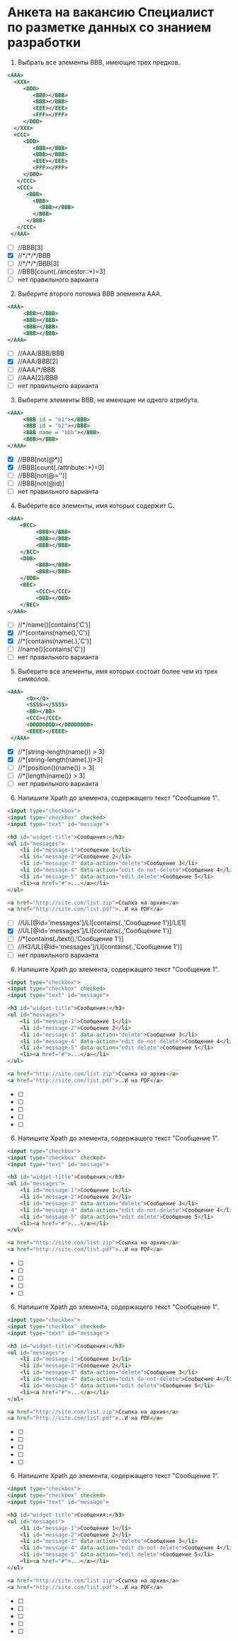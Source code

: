 # Анкета на вакансию Специалист по разметке данных со знанием разработки

1. Выбрать все элементы ВВВ, имеющие трех предков.
```xml
<AAA> 
  <XXX> 
     <DDD> 
        <BBB></BBB> 
        <BBB></BBB> 
        <EEE></EEE> 
        <FFF></FFF> 
     </DDD> 
  </XXX> 
  <CCC> 
     <DDD> 
        <BBB></BBB> 
        <BBB></BBB> 
        <EEE></EEE> 
        <FFF></FFF> 
     </DDD> 
   </CCC> 
   <CCC> 
      <BBB> 
        <BBB> 
          <BBB></BBB> 
        </BBB> 
      </BBB> 
   </CCC> 
 </AAA>
```
- [ ] //BBB[3]
- [x] //\*/\*/*/BBB
- [ ] //\*/\*/*/BBB[3]
- [ ] //BBB[count(./ancestor::*)=3]
- [ ] нет правильного варианта

2. Выберите второго потомка ВВВ элемента ААА.
```xml
<AAA> 
     <BBB></BBB> 
     <BBB></BBB> 
     <BBB></BBB> 
     <BBB></BBB> 
</AAA>
```
- [ ] //AAA/BBB/BBB
- [x] //AAA/BBB[2]
- [ ] //AAA/*/BBB
- [ ] //AAA[2]/BBB
- [ ] нет правильного варианта

3. Выберите элементы BBB, не имеющие ни одного атрибута.
```xml
<AAA> 
     <BBB id = "b1"></BBB> 
     <BBB id = "b2"></BBB> 
     <BBB name = "bbb"></BBB> 
     <BBB></BBB> 
</AAA>
```
- [x] //BBB[not(@*)]
- [x] //BBB[count(./attribute::*)=0]
- [ ] //BBB[not(@='')]
- [ ] //BBB[not(@id)]
- [ ] нет правильного варианта

4. Выберите все элементы, имя которых содержит C.
```xml
<AAA> 
    <BCC> 
         <BBB></BBB> 
         <BBB></BBB> 
         <BBB></BBB> 
    </BCC> 
    <DDB> 
         <BBB></BBB> 
         <BBB></BBB> 
    </DDB> 
    <BEC> 
         <CCC></CCC> 
         <DBD></DBD> 
    </BEC> 
</AAA>
```
- [ ] //*/name()[contains('C')]
- [x] //*[contains(name(),'C')]
- [x] //*[contains(name(.),'C')]
- [ ] //name()[contains('C')]
- [ ] нет правильного варианта

5. Выберите все элементы, имя которых состоит более чем из трех символов.
```xml
<AAA> 
      <Q></Q> 
      <SSSS></SSSS> 
      <BB></BB> 
      <CCC></CCC> 
      <DDDDDDDD></DDDDDDDD> 
      <EEEE></EEEE> 
 </AAA>
```
- [x] //*[string-length(name()) > 3]
- [x] //*[string-length(name(.))>3]
- [ ] //*[position()(name()) > 3]
- [ ] //*[length(name()) > 3]
- [ ] нет правильного варианта

6. Напишите Xpath до элемента, содержащего текст "Сообщение 1".
```html
<input type="checkbox">
<input type="checkbox" checked>
<input type="text" id="message">

<h3 id="widget-title">Сообщения:</h3>
<ul id="messages">
    <li id="message-1">Сообщение 1</li>
    <li id="message-2">Сообщение 2</li>
    <li id="message-3" data-action="delete">Сообщение 3</li>
    <li id="message-4" data-action="edit do-not-delete">Сообщение 4</li>
    <li id="message-5" data-action="edit delete">Сообщение 5</li>
    <li><a href="#">...</a></li>
</ul>

<a href="http://site.com/list.zip">Ссылка на архив</a>
<a href="http://site.com/list.pdf">..И на PDF</a>
```
- [ ] //UL[@id='messages']/LI[contains(.,'Сообщение 1')]/LI[1]
- [x] //UL[@id='messages']/LI[contains(.,'Сообщение 1')]
- [ ] //*[contains(./text(),'Сообщение 1')]
- [ ] //H3/UL[@id='messages']/LI[contains(.,'Сообщение 1')]
- [ ] нет правильного варианта
 
6. Напишите Xpath до элемента, содержащего текст "Сообщение 1".
```html
<input type="checkbox">
<input type="checkbox" checked>
<input type="text" id="message">

<h3 id="widget-title">Сообщения:</h3>
<ul id="messages">
    <li id="message-1">Сообщение 1</li>
    <li id="message-2">Сообщение 2</li>
    <li id="message-3" data-action="delete">Сообщение 3</li>
    <li id="message-4" data-action="edit do-not-delete">Сообщение 4</li>
    <li id="message-5" data-action="edit delete">Сообщение 5</li>
    <li><a href="#">...</a></li>
</ul>

<a href="http://site.com/list.zip">Ссылка на архив</a>
<a href="http://site.com/list.pdf">..И на PDF</a>
```
- [ ]
- [ ]
- [ ]
- [ ]
- [ ]

6. Напишите Xpath до элемента, содержащего текст "Сообщение 1".
```html
<input type="checkbox">
<input type="checkbox" checked>
<input type="text" id="message">

<h3 id="widget-title">Сообщения:</h3>
<ul id="messages">
    <li id="message-1">Сообщение 1</li>
    <li id="message-2">Сообщение 2</li>
    <li id="message-3" data-action="delete">Сообщение 3</li>
    <li id="message-4" data-action="edit do-not-delete">Сообщение 4</li>
    <li id="message-5" data-action="edit delete">Сообщение 5</li>
    <li><a href="#">...</a></li>
</ul>

<a href="http://site.com/list.zip">Ссылка на архив</a>
<a href="http://site.com/list.pdf">..И на PDF</a>
```
- [ ]
- [ ]
- [ ]
- [ ]
- [ ]

6. Напишите Xpath до элемента, содержащего текст "Сообщение 1".
```html
<input type="checkbox">
<input type="checkbox" checked>
<input type="text" id="message">

<h3 id="widget-title">Сообщения:</h3>
<ul id="messages">
    <li id="message-1">Сообщение 1</li>
    <li id="message-2">Сообщение 2</li>
    <li id="message-3" data-action="delete">Сообщение 3</li>
    <li id="message-4" data-action="edit do-not-delete">Сообщение 4</li>
    <li id="message-5" data-action="edit delete">Сообщение 5</li>
    <li><a href="#">...</a></li>
</ul>

<a href="http://site.com/list.zip">Ссылка на архив</a>
<a href="http://site.com/list.pdf">..И на PDF</a>
```
- [ ]
- [ ]
- [ ]
- [ ]
- [ ]

6. Напишите Xpath до элемента, содержащего текст "Сообщение 1".
```html
<input type="checkbox">
<input type="checkbox" checked>
<input type="text" id="message">

<h3 id="widget-title">Сообщения:</h3>
<ul id="messages">
    <li id="message-1">Сообщение 1</li>
    <li id="message-2">Сообщение 2</li>
    <li id="message-3" data-action="delete">Сообщение 3</li>
    <li id="message-4" data-action="edit do-not-delete">Сообщение 4</li>
    <li id="message-5" data-action="edit delete">Сообщение 5</li>
    <li><a href="#">...</a></li>
</ul>

<a href="http://site.com/list.zip">Ссылка на архив</a>
<a href="http://site.com/list.pdf">..И на PDF</a>
```
- [ ]
- [ ]
- [ ]
- [ ]
- [ ]
 































































